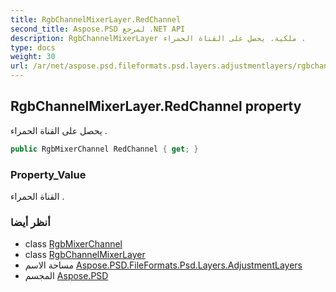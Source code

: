 ```yaml
---
title: RgbChannelMixerLayer.RedChannel
second_title: Aspose.PSD لمرجع .NET API
description: RgbChannelMixerLayer ملكية. يحصل على القناة الحمراء .
type: docs
weight: 30
url: /ar/net/aspose.psd.fileformats.psd.layers.adjustmentlayers/rgbchannelmixerlayer/redchannel/
---
```

## RgbChannelMixerLayer.RedChannel property

يحصل على القناة الحمراء .

```csharp
public RgbMixerChannel RedChannel { get; }
```

### Property_Value

القناة الحمراء .

### أنظر أيضا

* class [RgbMixerChannel](../../rgbmixerchannel/)
* class [RgbChannelMixerLayer](../)
* مساحة الاسم [Aspose.PSD.FileFormats.Psd.Layers.AdjustmentLayers](../../rgbchannelmixerlayer/)
* المجسم [Aspose.PSD](../../../)


